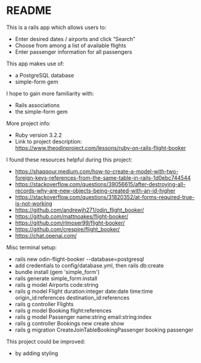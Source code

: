 # README

This is a rails app which allows users to:
* Enter desired dates / airports and click “Search”
* Choose from among a list of available flights
* Enter passenger information for all passengers

This app makes use of:
* a PostgreSQL database
* simple-form gem

I hope to gain more familiarity with:
* Rails associations
* the simple-form gem

More project info:
* Ruby version 3.2.2
* Link to project description: https://www.theodinproject.com/lessons/ruby-on-rails-flight-booker

I found these resources helpful during this project:
* https://shaqqour.medium.com/how-to-create-a-model-with-two-foreign-keys-references-from-the-same-table-in-rails-1d0ebc744544
* https://stackoverflow.com/questions/39056615/after-destroying-all-records-why-are-new-objects-being-created-with-an-id-higher
* https://stackoverflow.com/questions/31820352/at-forms-required-true-is-not-working
* https://github.com/andrewjh271/odin_flight_booker/
* https://github.com/mattnoakes/flight-booker/
* https://github.com/rlmoser99/flight-booker/
* https://github.com/crespire/flight_booker/
* https://chat.openai.com/

Misc terminal setup:
* rails new odin-flight-booker --database=postgresql
* add credentials to config/database.yml, then rails db:create
* bundle install (gem 'simple_form')
* rails generate simple_form:install 
* rails g model Airports code:string
* rails g model Flight duration:integer date:date time:time origin_id:references destination_id:references
* rails g controller Flights
* rails g model Booking flight:references
* rails g model Passenger name:string email:string:index
* rails g controller Bookings new create show
* rails g migration CreateJoinTableBookingPassenger booking passenger

This project could be improved:
* by adding styling
